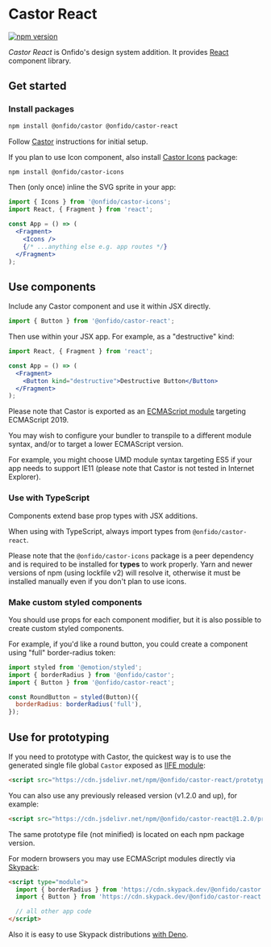 # Castor React

[![npm version](https://img.shields.io/npm/v/@onfido/castor-react.svg?style=flat-square)](https://www.npmjs.com/package/@onfido/castor-react)

_Castor React_ is Onfido's design system addition. It provides [React](https://reactjs.org/) component library.

## Get started

### Install packages

```sh
npm install @onfido/castor @onfido/castor-react
```

Follow [Castor](https://github.com/onfido/castor) instructions for initial setup.

If you plan to use Icon component, also install [Castor Icons](https://github.com/onfido/castor-icons) package:

```sh
npm install @onfido/castor-icons
```

Then (only once) inline the SVG sprite in your app:

```jsx
import { Icons } from '@onfido/castor-icons';
import React, { Fragment } from 'react';

const App = () => (
  <Fragment>
    <Icons />
    {/* ...anything else e.g. app routes */}
  </Fragment>
);
```

## Use components

Include any Castor component and use it within JSX directly.

```js
import { Button } from '@onfido/castor-react';
```

Then use within your JSX app. For example, as a "destructive" kind:

```jsx
import React, { Fragment } from 'react';

const App = () => (
  <Fragment>
    <Button kind="destructive">Destructive Button</Button>
  </Fragment>
);
```

Please note that Castor is exported as an [ECMAScript module](https://developer.mozilla.org/en-US/docs/Web/JavaScript/Guide/Modules) targeting ECMAScript 2019.

You may wish to configure your bundler to transpile to a different module syntax, and/or to target a lower ECMAScript version.

For example, you might choose UMD module syntax targeting ES5 if your app needs to support IE11 (please note that Castor is not tested in Internet Explorer).

### Use with TypeScript

Components extend base prop types with JSX additions.

When using with TypeScript, always import types from `@onfido/castor-react`.

Please note that the `@onfido/castor-icons` package is a peer dependency and is required to be installed for **types** to work properly. Yarn and newer versions of npm (using lockfile v2) will resolve it, otherwise it must be installed manually even if you don't plan to use icons.

### Make custom styled components

You should use props for each component modifier, but it is also possible to create custom styled components.

For example, if you'd like a round button, you could create a component using "full" border-radius token:

```jsx
import styled from '@emotion/styled';
import { borderRadius } from '@onfido/castor';
import { Button } from '@onfido/castor-react';

const RoundButton = styled(Button)({
  borderRadius: borderRadius('full'),
});
```

## Use for prototyping

If you need to prototype with Castor, the quickest way is to use the generated single file global `Castor` exposed as [IIFE module](https://esbuild.github.io/api/#format-iife):

```html
<script src="https://cdn.jsdelivr.net/npm/@onfido/castor-react/prototype.min.js"></script>
```

You can also use any previously released version (v1.2.0 and up), for example:

```html
<script src="https://cdn.jsdelivr.net/npm/@onfido/castor-react@1.2.0/prototype.min.js"></script>
```

The same prototype file (not minified) is located on each npm package version.

For modern browsers you may use ECMAScript modules directly via [Skypack](https://www.skypack.dev/):

```html
<script type="module">
  import { borderRadius } from 'https://cdn.skypack.dev/@onfido/castor';
  import { Button } from 'https://cdn.skypack.dev/@onfido/castor-react';

  // all other app code
</script>
```

Also it is easy to use Skypack distributions [with Deno](https://docs.skypack.dev/skypack-cdn/code/deno).
